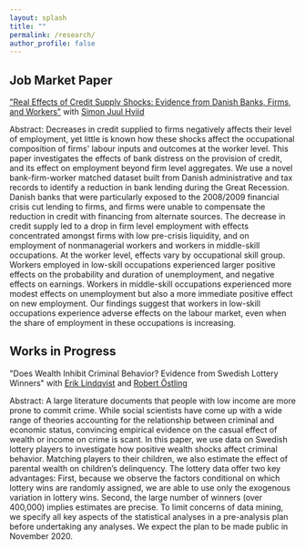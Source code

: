 ```yaml
---
layout: splash
title: ""
permalink: /research/
author_profile: false
---
```


## Job Market Paper
["Real Effects of Credit Supply Shocks: Evidence from Danish Banks, Firms, and Workers"](https://www.dropbox.com/s/qqpvkbzdtt91vub/schroeder_jmp.pdf?dl=0) with [Simon Juul Hviid](https://www.nationalbanken.dk/en/research/economists/Pages/Simon-Juul-Hviid.aspx)

Abstract: Decreases in credit supplied to firms negatively affects their level of employment, yet little is known how these shocks affect the occupational composition of firms' labour inputs and outcomes at the worker level.  This paper investigates the effects of bank distress on the provision of credit, and its effect on employment beyond firm level aggregates.  We use a novel bank-firm-worker matched dataset built from Danish administrative and tax records to identify a reduction in bank lending during the Great Recession.  Danish banks that were particularly exposed to the 2008/2009 financial crisis cut lending to firms, and firms were unable to compensate the reduction in credit with financing from alternate sources.  The decrease in credit supply led to a drop in firm level employment with effects concentrated amongst firms with low pre-crisis liquidity, and on employment of nonmanagerial workers and workers in middle-skill occupations.  At the worker level, effects vary by occupational skill group.  Workers employed in low-skill occupations experienced larger positive effects on the probability and duration of unemployment, and negative effects on earnings.  Workers in middle-skill occupations experienced more modest effects on unemployment but also a more immediate positive effect on new employment.  Our findings suggest that workers in low-skill occupations experience adverse effects on the labour market, even when the share of employment in these occupations is increasing.

## Works in Progress
"Does Wealth Inhibit Criminal Behavior? Evidence from Swedish Lottery Winners" with [Erik Lindqvist](https://sites.google.com/site/eriklindqvistsse/) and [Robert Östling](https://sites.google.com/view/robertostling)

Abstract: A large literature documents that people with low income are more prone to commit crime. While social scientists have come up with a wide range of theories accounting for the relationship between criminal and economic status, convincing empirical evidence on the casual effect of wealth or income on crime is scant. In this paper, we use data on Swedish lottery players to investigate how positive wealth shocks affect criminal behavior. Matching players to their children, we also estimate the effect of parental wealth on children’s delinquency. The lottery data offer two key advantages: First, because we observe the factors conditional on which lottery wins are randomly assigned, we are able to use only the exogenous variation in lottery wins. Second, the large number of winners (over 400,000) implies estimates are precise. To limit concerns of data mining, we specify all key aspects of the statistical analyses in a pre-analysis plan before undertaking any analyses. We expect the plan to be made public in November 2020.

